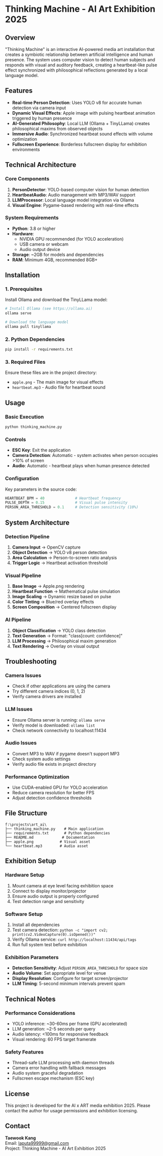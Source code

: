 # Thinking Machine - AI Art Exhibition 2025

## Overview

"Thinking Machine" is an interactive AI-powered media art installation that creates a symbiotic relationship between artificial intelligence and human presence. The system uses computer vision to detect human subjects and responds with visual and auditory feedback, creating a heartbeat-like pulse effect synchronized with philosophical reflections generated by a local language model.

## Features

- **Real-time Person Detection**: Uses YOLO v8 for accurate human detection via camera input
- **Dynamic Visual Effects**: Apple image with pulsing heartbeat animation triggered by human presence
- **AI-Generated Philosophy**: Local LLM (Ollama + TinyLLama) creates philosophical maxims from observed objects
- **Immersive Audio**: Synchronized heartbeat sound effects with volume optimization
- **Fullscreen Experience**: Borderless fullscreen display for exhibition environments

## Technical Architecture

### Core Components

1. **PersonDetector**: YOLO-based computer vision for human detection
2. **HeartbeatAudio**: Audio management with MP3/WAV support
3. **LLMProcessor**: Local language model integration via Ollama
4. **Visual Engine**: Pygame-based rendering with real-time effects

### System Requirements

- **Python**: 3.8 or higher
- **Hardware**: 
  - NVIDIA GPU recommended (for YOLO acceleration)
  - USB camera or webcam
  - Audio output device
- **Storage**: ~2GB for models and dependencies
- **RAM**: Minimum 4GB, recommended 8GB+

## Installation

### 1. Prerequisites

Install Ollama and download the TinyLLama model:

```bash
# Install Ollama (see https://ollama.ai)
ollama serve

# Download the language model
ollama pull tinyllama
```

### 2. Python Dependencies

```bash
pip install -r requirements.txt
```

### 3. Required Files

Ensure these files are in the project directory:
- `apple.png` - The main image for visual effects
- `heartbeat.mp3` - Audio file for heartbeat sound

## Usage

### Basic Execution

```bash
python thinking_machine.py
```

### Controls

- **ESC Key**: Exit the application
- **Camera Detection**: Automatic - system activates when person occupies >10% of screen
- **Audio**: Automatic - heartbeat plays when human presence detected

### Configuration

Key parameters in the source code:

```python
HEARTBEAT_BPM = 40              # Heartbeat frequency
PULSE_DEPTH = 0.15              # Visual pulse intensity
PERSON_AREA_THRESHOLD = 0.1     # Detection sensitivity (10%)
```

## System Architecture

### Detection Pipeline
1. **Camera Input** → OpenCV capture
2. **Object Detection** → YOLO v8 person detection  
3. **Area Calculation** → Person-to-screen ratio analysis
4. **Trigger Logic** → Heartbeat activation threshold

### Visual Pipeline
1. **Base Image** → Apple.png rendering
2. **Heartbeat Function** → Mathematical pulse simulation
3. **Image Scaling** → Dynamic resize based on pulse
4. **Color Tinting** → Blue/red overlay effects
5. **Screen Composition** → Centered fullscreen display

### AI Pipeline
1. **Object Classification** → YOLO class detection
2. **Text Generation** → Format: "class[count: confidence]"
3. **LLM Processing** → Philosophical maxim generation
4. **Text Rendering** → Overlay on visual output

## Troubleshooting

### Camera Issues
- Check if other applications are using the camera
- Try different camera indices (0, 1, 2)
- Verify camera drivers are installed

### LLM Issues
- Ensure Ollama server is running: `ollama serve`
- Verify model is downloaded: `ollama list`
- Check network connectivity to localhost:11434

### Audio Issues
- Convert MP3 to WAV if pygame doesn't support MP3
- Check system audio settings
- Verify audio file exists in project directory

### Performance Optimization
- Use CUDA-enabled GPU for YOLO acceleration
- Reduce camera resolution for better FPS
- Adjust detection confidence thresholds

## File Structure

```
f:\projects\art_ai\
├── thinking_machine.py    # Main application
├── requirements.txt       # Python dependencies
├── README.md             # Documentation
├── apple.png            # Visual asset
└── heartbeat.mp3        # Audio asset
```

## Exhibition Setup

### Hardware Setup
1. Mount camera at eye level facing exhibition space
2. Connect to display monitor/projector
3. Ensure audio output is properly configured
4. Test detection range and sensitivity

### Software Setup
1. Install all dependencies
2. Test camera detection: `python -c "import cv2; print(cv2.VideoCapture(0).isOpened())"`
3. Verify Ollama service: `curl http://localhost:11434/api/tags`
4. Run full system test before exhibition

### Exhibition Parameters
- **Detection Sensitivity**: Adjust `PERSON_AREA_THRESHOLD` for space size
- **Audio Volume**: Set appropriate level for venue
- **Display Resolution**: Configure for target screen/projector
- **LLM Timing**: 5-second minimum intervals prevent spam

## Technical Notes

### Performance Considerations
- YOLO inference: ~30-60ms per frame (GPU accelerated)
- LLM generation: ~2-5 seconds per query
- Audio latency: <100ms for responsive feedback
- Visual rendering: 60 FPS target framerate

### Safety Features
- Thread-safe LLM processing with daemon threads
- Camera error handling with fallback messages
- Audio system graceful degradation
- Fullscreen escape mechanism (ESC key)

## License

This project is developed for the AI x ART media exhibition 2025. Please contact the author for usage permissions and exhibition licensing.

## Contact

**Taewook Kang**  
Email: laputa99999@gmail.com  
Project: Thinking Machine - AI Art Exhibition 2025


